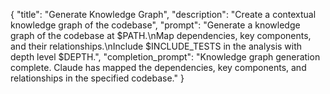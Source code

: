 {
  "title": "Generate Knowledge Graph",
  "description": "Create a contextual knowledge graph of the codebase",
  "prompt": "Generate a knowledge graph of the codebase at $PATH.\nMap dependencies, key components, and their relationships.\nInclude $INCLUDE_TESTS in the analysis with depth level $DEPTH.",
  "completion_prompt": "Knowledge graph generation complete. Claude has mapped the dependencies, key components, and relationships in the specified codebase."
}